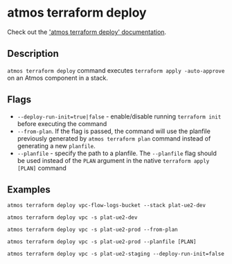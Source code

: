 # atmos terraform deploy

Check out the ['atmos terraform deploy' documentation](https://atmos.tools/cli/commands/terraform/deploy).

## Description

`atmos terraform deploy` command executes `terraform apply -auto-approve` on an Atmos component in a stack.

## Flags

- `--deploy-run-init=true|false` - enable/disable running `terraform init` before executing the command
  <br/>
- `--from-plan`. If the flag is passed, the command will use the planfile previously generated by `atmos terraform plan` command instead of generating a new `planfile`.
  <br/>
- `--planfile` - specify the path to a planfile. The `--planfile` flag should be used instead of the `PLAN` argument in the native `terraform apply [PLAN]` command
  <br/>

## Examples

`atmos terraform deploy vpc-flow-logs-bucket --stack plat-ue2-dev`

`atmos terraform deploy vpc -s plat-ue2-dev`

`atmos terraform deploy vpc -s plat-ue2-prod --from-plan`

`atmos terraform deploy vpc -s plat-ue2-prod --planfile [PLAN]`

`atmos terraform deploy vpc -s plat-ue2-staging --deploy-run-init=false`

<br/>
